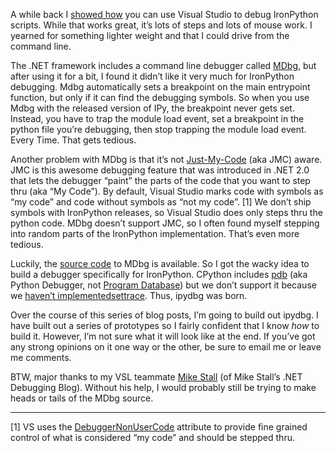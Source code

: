 A while back I [showed
how](http://devhawk.net/2008/05/08/debugging-ironpython-code-in-visual-studio/)
you can use Visual Studio to debug IronPython scripts. While that works
great, it’s lots of steps and lots of mouse work. I yearned for
something lighter weight and that I could drive from the command line.

The .NET framework includes a command line debugger called
[MDbg](http://msdn.microsoft.com/en-us/library/ms229861.aspx), but after
using it for a bit, I found it didn’t like it very much for IronPython
debugging. Mdbg automatically sets a breakpoint on the main entrypoint
function, but only if it can find the debugging symbols. So when you use
Mdbg with the released version of IPy, the breakpoint never gets set.
Instead, you have to trap the module load event, set a breakpoint in the
python file you’re debugging, then stop trapping the module load event.
Every Time. That gets tedious.

Another problem with MDbg is that it’s not
[Just-My-Code](http://blogs.msdn.com/jmstall/archive/2004/12/31/344832.aspx)
(aka JMC) aware. JMC is this awesome debugging feature that was
introduced in .NET 2.0 that lets the debugger “paint” the parts of the
code that you want to step thru (aka “My Code”). By default, Visual
Studio marks code with symbols as “my code” and code without symbols as
“not my code”. [1] We don’t ship symbols with IronPython releases, so
Visual Studio does only steps thru the python code. MDbg doesn’t support
JMC, so I often found myself stepping into random parts of the
IronPython implementation. That’s even more tedious.

Luckily, the [source
code](http://www.microsoft.com/downloads/details.aspx?familyid=38449a42-6b7a-4e28-80ce-c55645ab1310&displaylang=en)
to MDbg is available. So I got the wacky idea to build a debugger
specifically for IronPython. CPython includes
[pdb](http://docs.python.org/library/pdb.html) (aka Python Debugger, not
[Program
Database](http://msdn.microsoft.com/en-us/library/yd4f8bd1.aspx)) but we
don’t support it because we [haven’t
implemented](http://ironpython.codeplex.com/WorkItem/View.aspx?WorkItemId=1042)[settrace](http://docs.python.org/library/sys.html#sys.settrace).
Thus, ipydbg was born.

Over the course of this series of blog posts, I’m going to build out
ipydbg. I have built out a series of prototypes so I fairly confident
that I know *how* to build it. However, I’m not sure what it will look
like at the end. If you’ve got any strong opinions on it one way or the
other, be sure to email me or leave me comments.

BTW, major thanks to my VSL teammate [Mike
Stall](http://blogs.msdn.com/jmstall) (of Mike Stall’s .NET Debugging
Blog). Without his help, I would probably still be trying to make heads
or tails of the MDbg source.

------------------------------------------------------------------------

[1] VS uses the
[DebuggerNonUserCode](http://msdn.microsoft.com/en-us/library/system.diagnostics.debuggernonusercodeattribute.aspx)
attribute to provide fine grained control of what is considered “my
code” and should be stepped thru.
